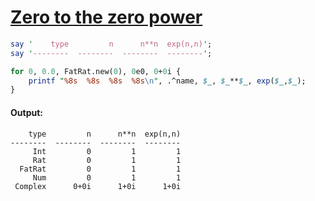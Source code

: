 [1]: https://rosettacode.org/wiki/Zero_to_the_zero_power

# [Zero to the zero power][1]



```perl
say '    type         n      n**n  exp(n,n)';
say '--------  --------  --------  --------';

for 0, 0.0, FatRat.new(0), 0e0, 0+0i {
    printf "%8s  %8s  %8s  %8s\n", .^name, $_, $_**$_, exp($_,$_);
}
```

#### Output:
```
    type         n      n**n  exp(n,n)
--------  --------  --------  --------
     Int         0         1         1
     Rat         0         1         1
  FatRat         0         1         1
     Num         0         1         1
 Complex      0+0i      1+0i      1+0i
```
